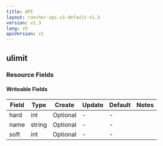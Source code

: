 ```yaml
---
title: API
layout: rancher-api-v1-default-v1.3
version: v1.3
lang: zh
apiVersion: v1
---
```


## ulimit



### Resource Fields

#### Writeable Fields

Field | Type | Create | Update | Default | Notes
---|---|---|---|---|---
hard | int | Optional | - | - | 
name | string | Optional | - | - | 
soft | int | Optional | - | - | 



<br>
